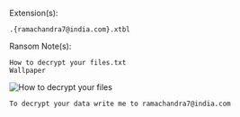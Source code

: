 Extension(s): 
```
.{ramachandra7@india.com}.xtbl
```
Ransom Note(s): 
```
How to decrypt your files.txt
Wallpaper
```
![How to decrypt your files](https://github.com/user-attachments/assets/7d173f86-2d3c-4a9f-893b-5c22cd912e29)
```
To decrypt your data write me to ramachandra7@india.com
```
